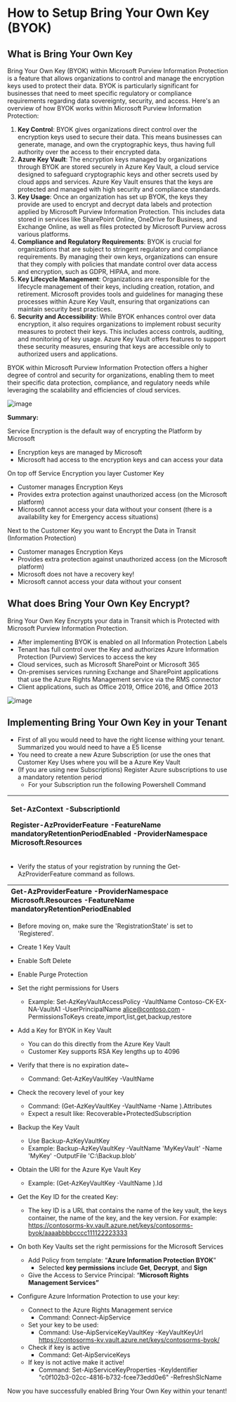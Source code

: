 ﻿# How to Setup Bring Your Own Key (BYOK)

## What is Bring Your Own Key
Bring Your Own Key (BYOK) within Microsoft Purview Information Protection is a feature that allows organizations to control and manage the encryption keys used to protect their data. BYOK is particularly significant for businesses that need to meet specific regulatory or compliance requirements regarding data sovereignty, security, and access. Here's an overview of how BYOK works within Microsoft Purview Information Protection:

1. **Key Control**: BYOK gives organizations direct control over the encryption keys used to secure their data. This means businesses can generate, manage, and own the cryptographic keys, thus having full authority over the access to their encrypted data.
1. **Azure Key Vault**: The encryption keys managed by organizations through BYOK are stored securely in Azure Key Vault, a cloud service designed to safeguard cryptographic keys and other secrets used by cloud apps and services. Azure Key Vault ensures that the keys are protected and managed with high security and compliance standards.
1. **Key Usage**: Once an organization has set up BYOK, the keys they provide are used to encrypt and decrypt data labels and protection applied by Microsoft Purview Information Protection. This includes data stored in services like SharePoint Online, OneDrive for Business, and Exchange Online, as well as files protected by Microsoft Purview across various platforms.
1. **Compliance and Regulatory Requirements**: BYOK is crucial for organizations that are subject to stringent regulatory and compliance requirements. By managing their own keys, organizations can ensure that they comply with policies that mandate control over data access and encryption, such as GDPR, HIPAA, and more.
1. **Key Lifecycle Management**: Organizations are responsible for the lifecycle management of their keys, including creation, rotation, and retirement. Microsoft provides tools and guidelines for managing these processes within Azure Key Vault, ensuring that organizations can maintain security best practices.
1. **Security and Accessibility**: While BYOK enhances control over data encryption, it also requires organizations to implement robust security measures to protect their keys. This includes access controls, auditing, and monitoring of key usage. Azure Key Vault offers features to support these security measures, ensuring that keys are accessible only to authorized users and applications.

BYOK within Microsoft Purview Information Protection offers a higher degree of control and security for organizations, enabling them to meet their specific data protection, compliance, and regulatory needs while leveraging the scalability and efficiencies of cloud services.

![image](https://github.com/ITCowboys/Microsoft/blob/main/How%20to%20Setup%20Bring%20Your%20Own%20Key%20(BYOK)/Source/Picture1.jpg)

**Summary:**

Service Encryption is the default way of encrypting the Platform by Microsoft

- Encryption keys are managed by Microsoft
- Microsoft had access to the encryption keys and can access your data

On top off Service Encryption you layer Customer Key

- Customer manages Encryption Keys
- Provides extra protection against unauthorized access (on the Microsoft platform)
- Microsoft cannot access your data without your consent (there is a availability key for Emergency access situations)

Next to the Customer Key you want to Encrypt the Data in Transit (Information Protection)

- Customer manages Encryption Keys
- Provides extra protection against unauthorized access (on the Microsoft platform)
- Microsoft does not have a recovery key!
- Microsoft cannot access your data without your consent 



## What does Bring Your Own Key Encrypt?

Bring Your Own Key Encrypts your data in Transit which is Protected with Microsoft Purview Information Protection.

- After implementing BYOK is enabled on all Information Protection Labels
- Tenant has full control over the Key and authorizes Azure Information Protection (Purview) Services to access the key
- Cloud services, such as Microsoft SharePoint or Microsoft 365
- On-premises services running Exchange and SharePoint applications that use the Azure Rights Management service via the RMS connector
- Client applications, such as Office 2019, Office 2016, and Office 2013

![image](https://github.com/ITCowboys/Microsoft/blob/main/How%20to%20Setup%20Bring%20Your%20Own%20Key%20(BYOK)/Source/Picture2.jpg)
## Implementing Bring Your Own Key in your Tenant

- First of all you would need to have the right license withing your tenant. Summarized you would need to have a E5 license
- You need to create a new Azure Subscription (or use the ones that Customer Key Uses where you will be a Azure Key Vault
- (If you are using new Subscriptions) Register Azure subscriptions to use a mandatory retention period
  - For your Subscription run the following Powershell Command

|<p>Set-AzContext -SubscriptionId <SubscriptionId></p><p>Register-AzProviderFeature -FeatureName mandatoryRetentionPeriodEnabled -ProviderNamespace Microsoft.Resources</p><p></p>|
| :- |



- Verify the status of your registration by running the Get-AzProviderFeature command as follows.

|Get-AzProviderFeature -ProviderNamespace Microsoft.Resources -FeatureName mandatoryRetentionPeriodEnabled|
| :- |

- Before moving on, make sure the 'RegistrationState' is set to 'Registered'.
- Create 1 Key Vault 

- Enable Soft Delete
- Enable Purge Protection
- Set the right permissions for Users
  - Example: Set-AzKeyVaultAccessPolicy -VaultName Contoso-CK-EX-NA-VaultA1 -UserPrincipalName alice@contoso.com -PermissionsToKeys create,import,list,get,backup,restore
- Add a Key for BYOK in Key Vault
  - You can do this directly from the Azure Key Vault
  - Customer Key supports RSA Key lengths up to 4096
- Verify that there is no expiration date~
  - Command: Get-AzKeyVaultKey -VaultName <vault name>
- Check the recovery level of your key
  - Command: (Get-AzKeyVaultKey -VaultName <vault name> -Name <key name>).Attributes
  - Expect a result like: Recoverable+ProtectedSubscription
- Backup the Key Vault
  - Use Backup-AzKeyVaultKey
  - Example:  Backup-AzKeyVaultKey -VaultName 'MyKeyVault' -Name 'MyKey' -OutputFile 'C:\Backup.blob'
- Obtain the URI for the Azure Kye Vault Key
  - Example: (Get-AzKeyVaultKey -VaultName <vault name>).Id
- Get the Key ID for the created Key:
  - The key ID is a URL that contains the name of the key vault, the keys container, the name of the key, and the key version. For example: <https://contosorms-kv.vault.azure.net/keys/contosorms-byok/aaaabbbbcccc111122223333>
- On both Key Vaults set the right permissions for the Microsoft Services
  - Add Policy from template: “**Azure Information Protection BYOK**” 
    - Selected **key permissions** include **Get**, **Decrypt**, and **Sign**
  - Give the Access to Service Principal: “**Microsoft Rights Management Services”**

- Configure Azure Information Protection to use your key:
  - Connect to the Azure Rights Management service
    - Command: Connect-AipService
  - Set your key to be used:
    - Command: Use-AipServiceKeyVaultKey -KeyVaultKeyUrl [https://contosorms-kv.vault.azure.net/keys/contosorms-byok/<key-version>](https://contosorms-kv.vault.azure.net/keys/contosorms-byok/%3ckey-version%3e)
  - Check if key is active
    - Command: Get-AipServiceKeys
  - If key is not active make it active!
    - Command: Set-AipServiceKeyProperties -KeyIdentifier "c0f102b3-02cc-4816-b732-fcee73edd0e6" -RefreshSlcName

Now you have successfully enabled Bring Your Own Key within your tenant!



